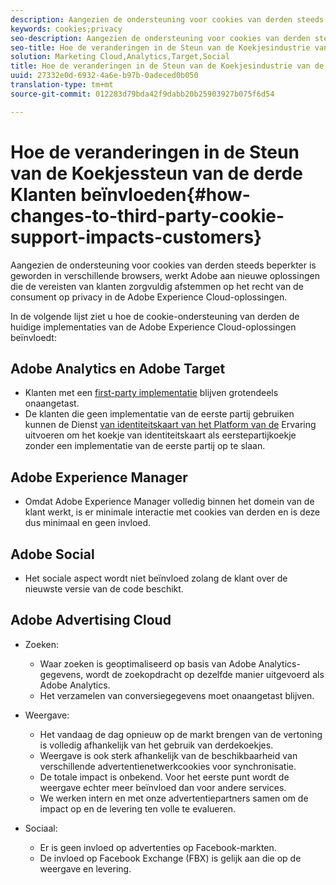 ```yaml
---
description: Aangezien de ondersteuning voor cookies van derden steeds beperkter is geworden in verschillende browsers, werkt Adobe aan nieuwe oplossingen die de vereisten van klanten zorgvuldig afstemmen op het recht van de consument op privacy in de Adobe Experience Cloud-oplossingen.
keywords: cookies;privacy
seo-description: Aangezien de ondersteuning voor cookies van derden steeds beperkter is geworden in verschillende browsers, werkt Adobe aan nieuwe oplossingen die de vereisten van klanten zorgvuldig afstemmen op het recht van de consument op privacy in de Adobe Experience Cloud-oplossingen.
seo-title: Hoe de veranderingen in de Steun van de Koekjesindustrie van de Derde Klanten beïnvloeden
solution: Marketing Cloud,Analytics,Target,Social
title: Hoe de veranderingen in de Steun van de Koekjesindustrie van de Derde Klanten beïnvloeden
uuid: 27332e0d-6932-4a6e-b97b-0adeced0b050
translation-type: tm+mt
source-git-commit: 012283d79bda42f9dabb20b25903927b075f6d54

---
```



# Hoe de veranderingen in de Steun van de Koekjessteun van de derde Klanten beïnvloeden{#how-changes-to-third-party-cookie-support-impacts-customers}

Aangezien de ondersteuning voor cookies van derden steeds beperkter is geworden in verschillende browsers, werkt Adobe aan nieuwe oplossingen die de vereisten van klanten zorgvuldig afstemmen op het recht van de consument op privacy in de Adobe Experience Cloud-oplossingen.

In de volgende lijst ziet u hoe de cookie-ondersteuning van derden de huidige implementaties van de Adobe Experience Cloud-oplossingen beïnvloedt:

## Adobe Analytics en Adobe Target

* Klanten met een [first-party implementatie](/help/interface/cookies/cookies-first-party.md) blijven grotendeels onaangetast.
* De klanten die geen implementatie van de eerste partij gebruiken kunnen de Dienst [van identiteitskaart van het Platform van de](https://docs.adobe.com/content/help/en/id-service/using/implementation-guides/implementation-guides.html) Ervaring uitvoeren om het koekje van identiteitskaart als eerstepartijkoekje zonder een implementatie van de eerste partij op te slaan.

## Adobe Experience Manager

* Omdat Adobe Experience Manager volledig binnen het domein van de klant werkt, is er minimale interactie met cookies van derden en is deze dus minimaal en geen invloed.

## Adobe Social

* Het sociale aspect wordt niet beïnvloed zolang de klant over de nieuwste versie van de code beschikt.

## Adobe Advertising Cloud

* Zoeken:

   * Waar zoeken is geoptimaliseerd op basis van Adobe Analytics-gegevens, wordt de zoekopdracht op dezelfde manier uitgevoerd als Adobe Analytics.
   * Het verzamelen van conversiegegevens moet onaangetast blijven.

* Weergave:

   * Het vandaag de dag opnieuw op de markt brengen van de vertoning is volledig afhankelijk van het gebruik van derdekoekjes.
   * Weergave is ook sterk afhankelijk van de beschikbaarheid van verschillende advertentienetwerkcookies voor synchronisatie.
   * De totale impact is onbekend. Voor het eerste punt wordt de weergave echter meer beïnvloed dan voor andere services.
   * We werken intern en met onze advertentiepartners samen om de impact op en de levering ten volle te evalueren.

* Sociaal:

   * Er is geen invloed op advertenties op Facebook-markten.
   * De invloed op Facebook Exchange (FBX) is gelijk aan die op de weergave en levering.

